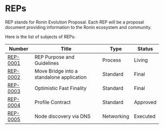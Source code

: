 # REPs

REP stands for Ronin Evolution Proposal. Each REP will be a proposal document providing information to the Ronin ecosystem and community.

Here is the list of subjects of REPs:

| Number                           | Title                                                      | Type       | Status    |
| -------------------------------- | ---------------------------------------------------------- | ---------- | --------- |
| [REP-0001](REP-0001/REP-0001.md) | REP Purpose and Guidelines                                 | Process    | Living    |
| [REP-0002](REP-0002/REP-0002.md) | Move Bridge into a standalone application                  | Standard   | Final     |
| [REP-0003](REP-0003/REP-0003.md) | Optimistic Fast Finality                                   | Standard   | Final     |
| [REP-0004](REP-0004/REP-0004.md) | Profile Contract                                           | Standard   | Approved  |
| [REP-0005](REP-0005/REP-0005.md) | Node discovery via DNS                                     | Networking | Executed  |

